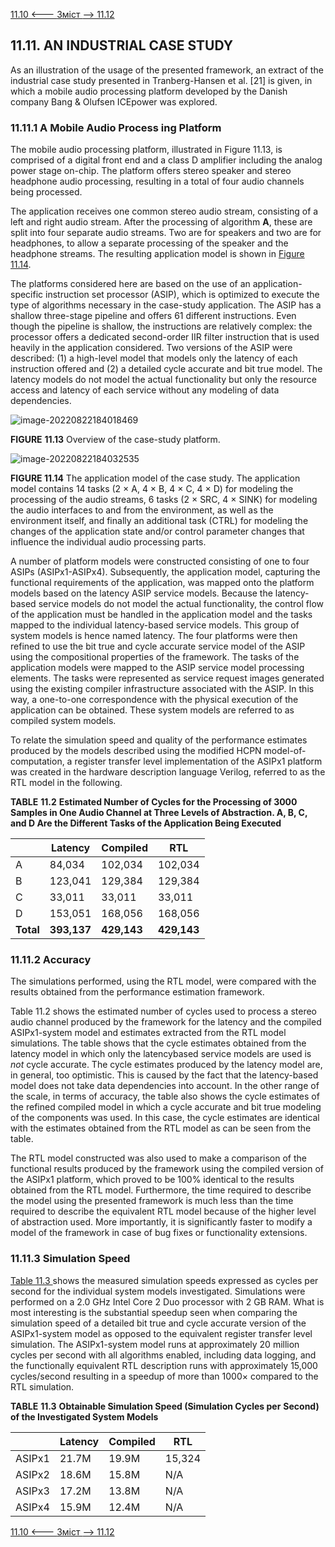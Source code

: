 [11.10 <--- ](11_10.md) [   Зміст   ](README.md) [--> 11.12](11_12.md)

## 11.11. AN INDUSTRIAL CASE STUDY

As an illustration of the usage of the presented framework, an extract of the industrial case study presented in Tranberg-Hansen et al. [21] is given, in which a mobile audio processing platform developed by the Danish company Bang & Olufsen ICEpower was explored.

### 11.11.1 A Mobile Audio Process ing Platform

The mobile audio processing platform, illustrated in Figure 11.13, is comprised of a digital front end and a class D amplifier including the analog power stage on-chip. The platform offers stereo speaker and stereo headphone audio processing, resulting in a total of four audio channels being processed.

The application receives one common stereo audio stream, consisting of a left and right audio stream. After the processing of algorithm **A**, these are split into four separate audio streams. Two are for speakers and two are for headphones, to allow a separate processing of the speaker and the headphone streams. The resulting application model is shown in [Figure 11.14](#_bookmark67).

The platforms considered here are based on the use of an application-specific instruction set processor (ASIP), which is optimized to execute the type of algorithms necessary in the case-study application. The ASIP has a shallow three-stage pipeline and offers 61 different instructions. Even though the pipeline is shallow, the instructions are relatively complex: the processor offers a dedicated second-order IIR filter instruction that is used heavily in the application considered. Two versions of the ASIP were described: (1) a high-level model that models only the latency of each instruction offered and (2) a detailed cycle accurate and bit true model. The latency models do not model the actual functionality but only the resource access and latency of each service without any modeling of data dependencies.

![image-20220822184018469](E:\san\Технології\моделиров\gitver_rtsimul\books\rtsimul_technologies\media\image-20220822184018469.png) 

**FIGURE** **11.13** Overview of the case-study platform.

![image-20220822184032535](E:\san\Технології\моделиров\gitver_rtsimul\books\rtsimul_technologies\media\image-20220822184032535.png)

**FIGURE 11.14** The application model of the case study. The application model contains 14 tasks (2 × A, 4 × B, 4 × C, 4 × D) for modeling the processing of the audio streams, 6 tasks (2 × SRC, 4 × SINK) for modeling the audio interfaces to and from the environment, as well as the environment itself, and finally an additional task (CTRL) for modeling the changes of the application state and/or control parameter changes that influence the individual audio processing parts.

A number of platform models were constructed consisting of one to four ASIPs (ASIPx1-ASIPx4). Subsequently, the application model, capturing the functional requirements of the application, was mapped onto the platform models based on the latency ASIP service models. Because the latency-based service models do not model the actual functionality, the control flow of the application must be handled in the application model and the tasks mapped to the individual latency-based service models. This group of system models is hence named latency. The four platforms were then refined to use the bit true and cycle accurate service model of the ASIP using the compositional properties of the framework. The tasks of the application models were mapped to the ASIP service model processing elements. The tasks were represented as service request images generated using the existing compiler infrastructure associated with the ASIP. In this way, a one-to-one correspondence with the physical execution of the application can be obtained. These system models are referred to as compiled system models.

To relate the simulation speed and quality of the performance estimates produced by the models described using the modified HCPN model-of-computation, a register transfer level implementation of the ASIPx1 platform was created in the hardware description language Verilog, referred to as the RTL model in the following.

**TABLE** **11.2**  **Estimated Number  of Cycles for  the Processing of 3000 Samples in One Audio Channel at Three  Levels of Abstraction. A, B, C,** **and D Are the Different Tasks of the  Application Being Executed**

|           | **Latency** | **Compiled** | **RTL**     |
| --------- | ----------- | ------------ | ----------- |
| A         | 84,034      | 102,034      | 102,034     |
| B         | 123,041     | 129,384      | 129,384     |
| C         | 33,011      | 33,011       | 33,011      |
| D         | 153,051     | 168,056      | 168,056     |
| **Total** | **393,137** | **429,143**  | **429,143** |

### 11.11.2 Accuracy

The simulations performed, using the RTL model, were compared with the results obtained from the performance estimation framework.

Table 11.2 shows the estimated number of cycles used to process a stereo audio channel produced by the framework for the latency and the compiled ASIPx1-system model and estimates extracted from the RTL model simulations. The table shows that the cycle estimates obtained from the latency model in which only the latencybased service models are used is *not* cycle accurate. The cycle estimates produced by the latency model are, in general, too optimistic. This is caused by the fact that the latency-based model does not take data dependencies into account. In the other range of the scale, in terms of accuracy, the table also shows the cycle estimates of the refined compiled model in which a cycle accurate and bit true modeling of the components was used. In this case, the cycle estimates are identical with the estimates obtained from the RTL model as can be seen from the table.

The RTL model constructed was also used to make a comparison of the functional results produced by the framework using the compiled version of the ASIPx1 platform, which proved to be 100% identical to the results obtained from the RTL model. Furthermore, the time required to describe the model using the presented framework is much less than the time required to describe the equivalent RTL model because of the higher level of abstraction used. More importantly, it is significantly faster to modify a model of the framework in case of bug fixes or functionality extensions. 

### 11.11.3 Simulation Speed

[Table 11.3 ](#_bookmark68)shows the measured simulation speeds expressed as cycles per second for the individual system models investigated. Simulations were performed on a 2.0 GHz Intel Core 2 Duo processor with 2 GB RAM. What is most interesting is the substantial speedup seen when comparing the simulation speed of a detailed bit true and cycle accurate version of the ASIPx1-system model as opposed to the equivalent register transfer level simulation. The ASIPx1-system model runs at approximately 20 million cycles per second with all algorithms enabled, including data logging, and the functionally equivalent RTL description runs with approximately 15,000 cycles/second resulting in a speedup of more than 1000× compared to the RTL simulation.

**TABLE** **11.3** **Obtainable Simulation Speed (Simulation Cycles per** **Second) of the Investigated System Models**

|        | **Latency** | **Compiled** | **RTL** |
| ------ | ----------- | ------------ | ------- |
| ASIPx1 | 21.7M       | 19.9M        | 15,324  |
| ASIPx2 | 18.6M       | 15.8M        | N/A     |
| ASIPx3 | 17.2M       | 13.8M        | N/A     |
| ASIPx4 | 15.9M       | 12.4M        | N/A     |

[11.10 <--- ](11_10.md) [   Зміст   ](README.md) [--> 11.12](11_12.md)